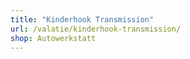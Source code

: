 ```yaml
---
title: "Kinderhook Transmission"
url: /valatie/kinderhook-transmission/
shop: Autowerkstatt
---
```

